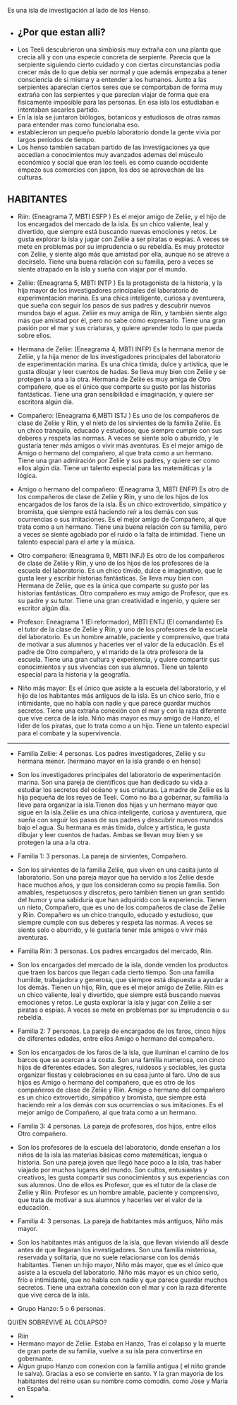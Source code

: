 Es una isla de investigación al lado de los Henso.
- ## ¿Por que estan alli?
- Los Teeli descubrieron una simbiosis muy extraña con una planta que crecia alli y con una especie concreta de serpiente. Parecia que la serpiente siguiendo cierto cuidado y con ciertas circunstancias podia crecer más de lo que debia ser normal y que además empezaba a tener consciencia de si misma y a entender a los humanos. Junto a las serpientes aparecían ciertos seres que se comportaban de forma muy extraña con las serpientes y que parecían viajar de forma que era fisicamente imposible para las personas. En esa isla los estudiaban e intentaban sacarles partido.
- En la isla se juntaron biólogos, botanicos y estudiosos de otras ramas para entender mas como funcionaba eso. 
- establecieron un pequeño pueblo laboratorio donde la gente vivia por largos períodos de tiempo.
- Los henso tambien sacaban partido de las investigaciones ya que accedian a conocimientos muy avanzados ademas del músculo económico y social que eran los teeli. es como cuando occidente empezo sus comercios con japon, los dos se aprovechan de las culturas.

## HABITANTES

- Riin: (Eneagrama 7, MBTI ESFP )
Es el mejor amigo de Zeliie, y el hijo de los encargados del mercado de la isla. Es un chico valiente, leal y divertido, que siempre está buscando nuevas emociones y retos. Le gusta explorar la isla y jugar con Zeliie a ser piratas o espías. A veces se mete en problemas por su imprudencia o su rebeldía. Es muy protector con Zeliie, y siente algo más que amistad por ella, aunque no se atreve a decírselo. Tiene una buena relación con su familia, pero a veces se siente atrapado en la isla y sueña con viajar por el mundo.

- Zeliie: (Eneagrama 5, MBTI INTP )
Es la protagonista de la historia, y la hija mayor de los investigadores principales del laboratorio de experimentación marina. Es una chica inteligente, curiosa y aventurera, que sueña con seguir los pasos de sus padres y descubrir nuevos mundos bajo el agua. Zeliie es muy amiga de Riin, y también siente algo más que amistad por él, pero no sabe cómo expresarlo. Tiene una gran pasión por el mar y sus criaturas, y quiere aprender todo lo que pueda sobre ellos.

- Hermana de Zeliie: (Eneagrama 4, MBTI INFP)
Es la hermana menor de Zeliie, y la hija menor de los investigadores principales del laboratorio de experimentación marina. Es una chica tímida, dulce y artística, que le gusta dibujar y leer cuentos de hadas. Se lleva muy bien con Zeliie y se protegen la una a la otra. Hermana de Zeliie es muy amiga de Otro compañero, que es el único que comparte su gusto por las historias fantásticas. Tiene una gran sensibilidad e imaginación, y quiere ser escritora algún día.

- Compañero: (Eneagrama 6,MBTI ISTJ )
Es uno de los compañeros de clase de Zeliie y Riin, y el nieto de los sirvientes de la familia Zeliie. Es un chico tranquilo, educado y estudioso, que siempre cumple con sus deberes y respeta las normas. A veces se siente solo o aburrido, y le gustaría tener más amigos o vivir más aventuras. Es el mejor amigo de Amigo o hermano del compañero, al que trata como a un hermano. Tiene una gran admiración por Zeliie y sus padres, y quiere ser como ellos algún día. Tiene un talento especial para las matemáticas y la lógica.

- Amigo o hermano del compañero: (Eneagrama 3, MBTI ENFP)
Es otro de los compañeros de clase de Zeliie y Riin, y uno de los hijos de los encargados de los faros de la isla. Es un chico extrovertido, simpático y bromista, que siempre está haciendo reír a los demás con sus ocurrencias o sus imitaciones. Es el mejor amigo de Compañero, al que trata como a un hermano. Tiene una buena relación con su familia, pero a veces se siente agobiado por el ruido o la falta de intimidad. Tiene un talento especial para el arte y la música.

- Otro compañero: (Eneagrama 9, MBTI INFJ)
Es otro de los compañeros de clase de Zeliie y Riin, y uno de los hijos de los profesores de la escuela del laboratorio. Es un chico tímido, dulce e imaginativo, que le gusta leer y escribir historias fantásticas. Se lleva muy bien con Hermana de Zeliie, que es la única que comparte su gusto por las historias fantásticas. Otro compañero es muy amigo de Profesor, que es su padre y su tutor. Tiene una gran creatividad e ingenio, y quiere ser escritor algún día.

- Profesor: Eneagrama 1 (El reformador), MBTI ENTJ (El comandante)
Es el tutor de la clase de Zeliie y Riin, y uno de los profesores de la escuela del laboratorio. Es un hombre amable, paciente y comprensivo, que trata de motivar a sus alumnos y hacerles ver el valor de la educación. Es el padre de Otro compañero, y el marido de la otra profesora de la escuela. Tiene una gran cultura y experiencia, y quiere compartir sus conocimientos y sus vivencias con sus alumnos. Tiene un talento especial para la historia y la geografía.

- Niño más mayor: Es el único que asiste a la escuela del laboratorio, y el hijo de los habitantes más antiguos de la isla. Es un chico serio, frío e intimidante, que no habla con nadie y que parece guardar muchos secretos. Tiene una extraña conexión con el mar y con la raza diferente que vive cerca de la isla. Niño más mayor es muy amigo de Hanzo, el líder de los piratas, que lo trata como a un hijo. Tiene un talento especial para el combate y la supervivencia.

---

- Familia Zeliie: 4 personas. Los padres investigadores, Zeliie y su hermana menor. (hermano mayor en la isla grande o en henso)
- Son los investigadores principales del laboratorio de experimentación marina. Son una pareja de científicos que han dedicado su vida a estudiar los secretos del océano y sus criaturas. La madre de Zeliie es la hija pequeña de los reyes de Teeli. Como no iba a gobernar, su familia la llevo para organizar la isla.Tienen dos hijas y un hermano mayor que sigue en la isla.Zeliie es una chica inteligente, curiosa y aventurera, que sueña con seguir los pasos de sus padres y descubrir nuevos mundos bajo el agua. Su hermana es más tímida, dulce y artística, le gusta dibujar y leer cuentos de hadas. Ambas se llevan muy bien y se protegen la una a la otra.

- Familia 1: 3 personas. La pareja de sirvientes, Compañero.
- Son los sirvientes de la familia Zeliie, que viven en una casita junto al laboratorio. Son una pareja mayor que ha servido a los Zeliie desde hace muchos años, y que los consideran como su propia familia. Son amables, respetuosos y discretos, pero también tienen un gran sentido del humor y una sabiduría que han adquirido con la experiencia. Tienen un nieto, Compañero, que es uno de los compañeros de clase de Zeliie y Riin. Compañero es un chico tranquilo, educado y estudioso, que siempre cumple con sus deberes y respeta las normas. A veces se siente solo o aburrido, y le gustaría tener más amigos o vivir más aventuras.

- Familia Riin: 3 personas. Los padres encargados del mercado, Riin.
- Son los encargados del mercado de la isla, donde venden los productos que traen los barcos que llegan cada cierto tiempo. Son una familia humilde, trabajadora y generosa, que siempre está dispuesta a ayudar a los demás. Tienen un hijo, Riin, que es el mejor amigo de Zeliie. Riin es un chico valiente, leal y divertido, que siempre está buscando nuevas emociones y retos. Le gusta explorar la isla y jugar con Zeliie a ser piratas o espías. A veces se mete en problemas por su imprudencia o su rebeldía.

- Familia 2: 7 personas. La pareja de encargados de los faros, cinco hijos de diferentes edades, entre ellos Amigo o hermano del compañero.
- Son los encargados de los faros de la isla, que iluminan el camino de los barcos que se acercan a la costa. Son una familia numerosa, con cinco hijos de diferentes edades. Son alegres, ruidosos y sociables, les gusta organizar fiestas y celebraciones en su casa junto al faro. Uno de sus hijos es Amigo o hermano del compañero, que es otro de los compañeros de clase de Zeliie y Riin. Amigo o hermano del compañero es un chico extrovertido, simpático y bromista, que siempre está haciendo reír a los demás con sus ocurrencias o sus imitaciones. Es el mejor amigo de Compañero, al que trata como a un hermano.

- Familia 3: 4 personas. La pareja de profesores, dos hijos, entre ellos Otro compañero.
- Son los profesores de la escuela del laboratorio, donde enseñan a los niños de la isla las materias básicas como matemáticas, lengua o historia. Son una pareja joven que llegó hace poco a la isla, tras haber viajado por muchos lugares del mundo. Son cultos, entusiastas y creativos, les gusta compartir sus conocimientos y sus experiencias con sus alumnos. Uno de ellos es Profesor, que es el tutor de la clase de Zeliie y Riin. Profesor es un hombre amable, paciente y comprensivo, que trata de motivar a sus alumnos y hacerles ver el valor de la educación.

- Familia 4: 3 personas. La pareja de habitantes más antiguos, Niño más mayor.
- Son los habitantes más antiguos de la isla, que llevan viviendo allí desde antes de que llegaran los investigadores. Son una familia misteriosa, reservada y solitaria, que no suele relacionarse con los demás habitantes. Tienen un hijo mayor, Niño más mayor, que es el único que asiste a la escuela del laboratorio. Niño más mayor es un chico serio, frío e intimidante, que no habla con nadie y que parece guardar muchos secretos. Tiene una extraña conexión con el mar y con la raza diferente que vive cerca de la isla.

- Grupo Hanzo: 5 o 6 personas.


QUIEN SOBREVIVE AL COLAPSO?

-  Riin
-  Hermano mayor de Zeliie. Estaba en Hanzo, Tras el colapso y la muerte de gran parte de su familia, vuelve a su isla para convertirse en gobernante.
-  Algun grupo Hanzo con conexion con la familia antigua ( el niño grande le salva). Gracias a eso se convierte en santo. Y la gran mayoria de los habitantes del reino usan su nombre como comodin. como Jose y Maria en España.
- 
